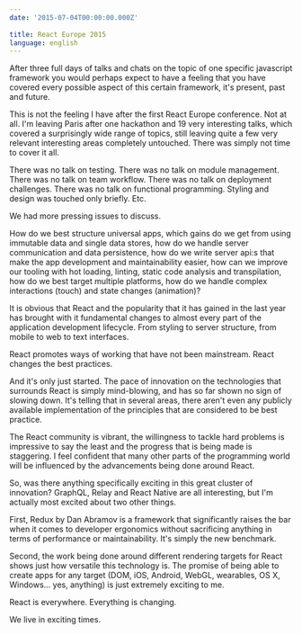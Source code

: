 ```yaml
---
date: '2015-07-04T00:00:00.000Z'
 
title: React Europe 2015
language: english
---
```


After three full days of talks and chats on the topic of one specific javascript framework you would perhaps expect to have a feeling that you have covered every possible aspect of this certain framework, it's present, past and future.

This is not the feeling I have after the first React Europe conference. Not at all. I'm leaving Paris after one hackathon and 19 very interesting talks, which covered a surprisingly wide range of topics, still leaving quite a few very relevant interesting areas completely untouched. There was simply not time to cover it all.

There was no talk on testing. There was no talk on module management. There was no talk on team workflow. There was no talk on deployment challenges. There was no talk on functional programming. Styling and design was touched only briefly. Etc.

We had more pressing issues to discuss.

How do we best structure universal apps, which gains do we get from using immutable data and single data stores, how do we handle server communication and data persistence, how do we write server api:s that make the app development and maintainability easier, how can we improve our tooling with hot loading, linting, static code analysis and transpilation, how do we best target multiple platforms, how do we handle complex interactions (touch) and state changes (animation)?

It is obvious that React and the popularity that it has gained in the last year has brought with it fundamental changes to almost every part of the application development lifecycle. From styling to server structure, from mobile to web to text interfaces.

React promotes ways of working that have not been mainstream. React changes the best practices.

And it's only just started. The pace of innovation on the technologies that surrounds React is simply mind-blowing, and has so far shown no sign of slowing down. It's telling that in several areas, there aren't even any publicly available implementation of the principles that are considered to be best practice.

The React community is vibrant, the willingness to tackle hard problems is impressive to say the least and the progress that is being made is staggering. I feel confident that many other parts of the programming world will be influenced by the advancements being done around React.

So, was there anything specifically exciting in this great cluster of innovation? GraphQL, Relay and React Native are all interesting, but I'm actually most excited about two other things.

First, Redux by Dan Abramov is a framework that significantly raises the bar when it comes to developer ergonomics without sacrificing anything in terms of performance or maintainability. It's simply the new benchmark.

Second, the work being done around different rendering targets for React shows just how versatile this technology is. The promise of being able to create apps for any target (DOM, iOS, Android, WebGL, wearables, OS X, Windows… yes, anything) is just extremely exciting to me.

React is everywhere. Everything is changing.

We live in exciting times.
